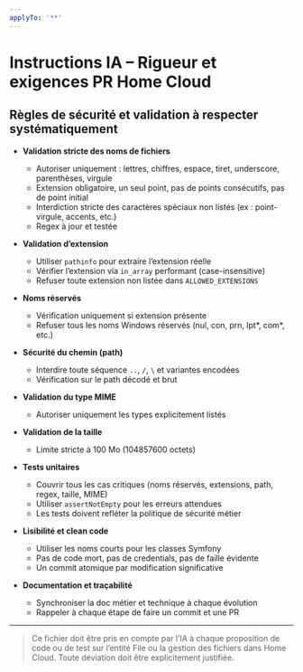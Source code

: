 ```yaml
---
applyTo: '**'
---
```


# Instructions IA – Rigueur et exigences PR Home Cloud

## Règles de sécurité et validation à respecter systématiquement

- **Validation stricte des noms de fichiers**
  - Autoriser uniquement : lettres, chiffres, espace, tiret, underscore, parenthèses, virgule
  - Extension obligatoire, un seul point, pas de points consécutifs, pas de point initial
  - Interdiction stricte des caractères spéciaux non listés (ex : point-virgule, accents, etc.)
  - Regex à jour et testée

- **Validation d’extension**
  - Utiliser `pathinfo` pour extraire l’extension réelle
  - Vérifier l’extension via `in_array` performant (case-insensitive)
  - Refuser toute extension non listée dans `ALLOWED_EXTENSIONS`

- **Noms réservés**
  - Vérification uniquement si extension présente
  - Refuser tous les noms Windows réservés (nul, con, prn, lpt*, com*, etc.)

- **Sécurité du chemin (path)**
  - Interdire toute séquence `..`, `/`, `\` et variantes encodées
  - Vérification sur le path décodé et brut

- **Validation du type MIME**
  - Autoriser uniquement les types explicitement listés

- **Validation de la taille**
  - Limite stricte à 100 Mo (104857600 octets)

- **Tests unitaires**
  - Couvrir tous les cas critiques (noms réservés, extensions, path, regex, taille, MIME)
  - Utiliser `assertNotEmpty` pour les erreurs attendues
  - Les tests doivent refléter la politique de sécurité métier

- **Lisibilité et clean code**
  - Utiliser les noms courts pour les classes Symfony
  - Pas de code mort, pas de credentials, pas de faille évidente
  - Un commit atomique par modification significative

- **Documentation et traçabilité**
  - Synchroniser la doc métier et technique à chaque évolution
  - Rappeler à chaque étape de faire un commit et une PR

---

> Ce fichier doit être pris en compte par l’IA à chaque proposition de code ou de test sur l’entité File ou la gestion des fichiers dans Home Cloud. Toute déviation doit être explicitement justifiée.
